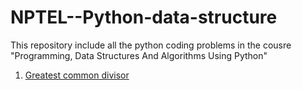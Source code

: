 # NPTEL--Python-data-structure
This repository include all the python coding problems in the cousre "Programming, Data Structures And Algorithms Using Python"

1.  [ Greatest common divisor](https://github.com/basilkjose/NPTEL--Python-data-structure/blob/main/greatest%20common%20divisor.py)
